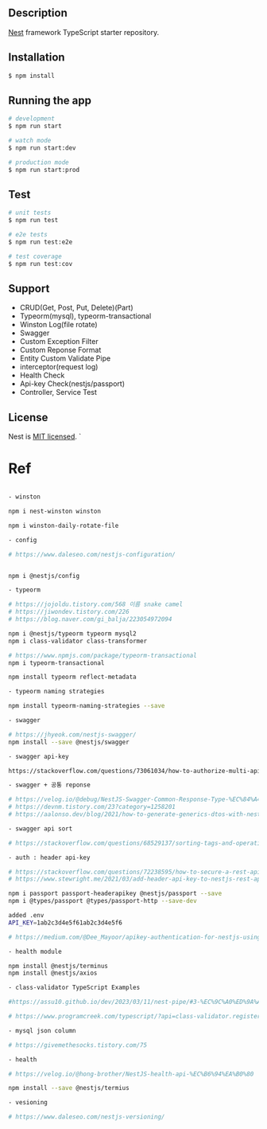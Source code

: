 ## Description

[Nest](https://github.com/nestjs/nest) framework TypeScript starter repository.

## Installation

```bash
$ npm install
```

## Running the app

```bash
# development
$ npm run start

# watch mode
$ npm run start:dev

# production mode
$ npm run start:prod
```

## Test

```bash
# unit tests
$ npm run test

# e2e tests
$ npm run test:e2e

# test coverage
$ npm run test:cov
```

## Support

- CRUD(Get, Post, Put, Delete)(Part)
- Typeorm(mysql), typeorm-transactional
- Winston Log(file rotate)
- Swagger
- Custom Exception Filter
- Custom Reponse Format
- Entity Custom Validate Pipe
- interceptor(request log)
- Health Check
- Api-key Check(nestjs/passport)
- Controller, Service Test

## License

Nest is [MIT licensed](LICENSE).
`

# Ref

```bash

- winston

npm i nest-winston winston

npm i winston-daily-rotate-file

- config

# https://www.daleseo.com/nestjs-configuration/


npm i @nestjs/config

- typeorm

# https://jojoldu.tistory.com/568 이름 snake camel
# https://jiwondev.tistory.com/226
# https://blog.naver.com/gi_balja/223054972094

npm i @nestjs/typeorm typeorm mysql2
npm i class-validator class-transformer

# https://www.npmjs.com/package/typeorm-transactional
npm i typeorm-transactional

npm install typeorm reflect-metadata

- typeorm naming strategies

npm install typeorm-naming-strategies --save

- swagger

# https://jhyeok.com/nestjs-swagger/
npm install --save @nestjs/swagger

- swagger api-key

https://stackoverflow.com/questions/73061034/how-to-authorize-multi-api-keys-using-nestjs-swagger-and-useguards

- swagger + 공통 reponse

# https://velog.io/@debug/NestJS-Swagger-Common-Response-Type-%EC%84%A4%EC%A0%95#1-apiresponse%EC%97%90-%EA%B0%84%EB%8B%A8%ED%95%9C-schema-%EC%A0%81%EC%9A%A9%ED%95%98%EA%B8%B0
# https://devnm.tistory.com/23?category=1258201
# https://aalonso.dev/blog/2021/how-to-generate-generics-dtos-with-nestjsswagger-422g

- swagger api sort

# https://stackoverflow.com/questions/68529137/sorting-tags-and-operation-in-swagger-ui

- auth : header api-key

# https://stackoverflow.com/questions/72238595/how-to-secure-a-rest-api-with-an-api-key
# https://www.stewright.me/2021/03/add-header-api-key-to-nestjs-rest-api/amp/

npm i passport passport-headerapikey @nestjs/passport --save
npm i @types/passport @types/passport-http --save-dev

added .env
API_KEY=1ab2c3d4e5f61ab2c3d4e5f6

# https://medium.com/@Dee_Mayoor/apikey-authentication-for-nestjs-using-passport-js-6db467fc31f7

- health module

npm install @nestjs/terminus
npm install @nestjs/axios

- class-validator TypeScript Examples

#https://assu10.github.io/dev/2023/03/11/nest-pipe/#3-%EC%9C%A0%ED%9A%A8%EC%84%B1-%EA%B2%80%EC%82%AC-pipe-%EB%A7%8C%EB%93%A4%EA%B8%B0

# https://www.programcreek.com/typescript/?api=class-validator.registerDecorator

- mysql json column

# https://givemethesocks.tistory.com/75

- health

# https://velog.io/@hong-brother/NestJS-health-api-%EC%B6%94%EA%B0%80

npm install --save @nestjs/termius

- vesioning

# https://www.daleseo.com/nestjs-versioning/

```
